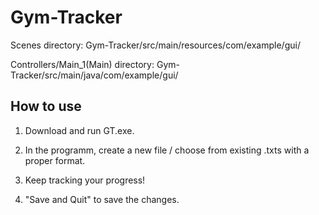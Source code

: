 # Gym-Tracker
Scenes directory:               Gym-Tracker/src/main/resources/com/example/gui/

Controllers/Main_1(Main) directory:     Gym-Tracker/src/main/java/com/example/gui/
## How to use
1) Download and run GT.exe.

2) In the programm, create a new file / choose from existing .txts with a proper format.

3) Keep tracking your progress!

4) "Save and Quit" to save the changes.
